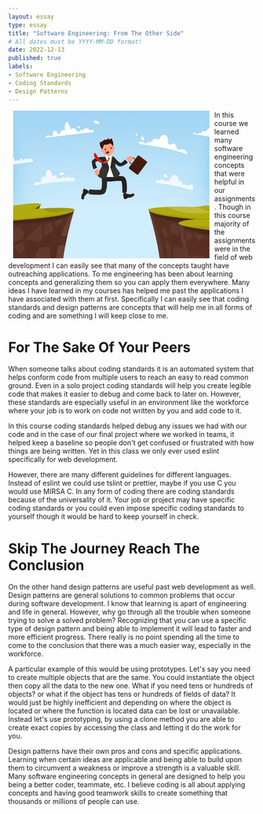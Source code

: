 ```yaml
---
layout: essay
type: essay
title: "Software Engineering: From The Other Side"
# All dates must be YYYY-MM-DD format!
date: 2022-12-13
published: true
labels:
- Software Engineering
- Coding Standards
- Design Patterns
---
```


<p align="left">
  <img align="left"
       width="400px" 
       src="../img/other_side.jpg" 
       hspace="10px"
       >
 </p>

In this course we learned many software engineering concepts that were helpful in our assignments. Though in this course majority of the assignments were in the field of web development I can easily see that many of the concepts taught have outreaching applications. To me engineering has been about learning concepts and generalizing them so you can apply them everywhere. Many ideas I have learned in my courses has helped me past the applications I have associated with them at first. Specifically I can easily see that coding standards and design patterns are concepts that will help me in all forms of coding and are something I will keep close to me.

# For The Sake Of Your Peers

When someone talks about coding standards it is an automated system that helps conform code from multiple users to reach an easy to read common ground. Even in a solo project coding standards will help you create legible code that makes it easier to debug and come back to later on. However, these standards are especially useful in an environment like the workforce where your job is to work on code not written by you and add code to it. 

In this course coding standards helped debug any issues we had with our code and in the case of our final project where we worked in teams, it helped keep a baseline so people don't get confused or frustrated with how things are being written. Yet in this class we only ever used eslint specifically for web development. 

However, there are many different guidelines for different languages. Instead of eslint we could use tslint or prettier, maybe if you use C you would use MIRSA C. In any form of coding there are coding standards because of the universality of it. Your job or project may have specific coding standards or you could even impose specific coding standards to yourself though it would be hard to keep yourself in check.

# Skip The Journey Reach The Conclusion

On the other hand design patterns are useful past web development as well. Design patterns are general solutions to common problems that occur during software development. I know that learning is apart of engineering and life in general. However, why go through all the trouble when someone trying to solve a solved problem? Recognizing that you can use a specific type of design pattern and being able to implement it will lead to faster and more efficient progress. There really is no point spending all the time to come to the conclusion that there was a much easier way, especially in the workforce. 

A particular example of this would be using prototypes. Let's say you need to create multiple objects that are the same. You could instantiate the object then copy all the data to the new one. What if you need tens or hundreds of objects? or what if the object has tens or hundreds of fields of data? It would just be highly inefficient and depending on where the object is located or where the function is located data can be lost or unavailable. Instead let's use prototyping, by using a clone method you are able to create exact copies by accessing the class and letting it do the work for you.

Design patterns have their own pros and cons and specific applications. Learning when certain ideas are applicable and being able to build upon them to circumvent a weakness or improve a strength is a valuable skill. Many software engineering concepts in general are designed to help you being a better coder, teammate, etc. I believe coding is all about applying concepts and having good teamwork skills to create something that thousands or millions of people can use.


